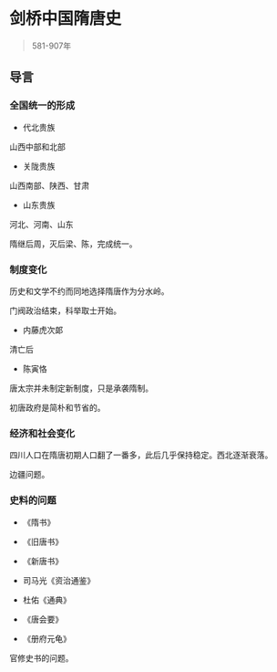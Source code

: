 # 剑桥中国隋唐史

> 581-907年

## 导言


### 全国统一的形成

- 代北贵族

山西中部和北部

- 关陇贵族

山西南部、陕西、甘肃

- 山东贵族

河北、河南、山东

隋继后周，灭后梁、陈，完成统一。

### 制度变化

历史和文学不约而同地选择隋唐作为分水岭。

门阀政治结束，科举取士开始。

- 内藤虎次郞

清亡后

- 陈寅恪

唐太宗并未制定新制度，只是承袭隋制。

初唐政府是简朴和节省的。

### 经济和社会变化

四川人口在隋唐初期人口翻了一番多，此后几乎保持稳定。西北逐渐衰落。

边疆问题。

### 史料的问题

- 《隋书》

- 《旧唐书》

- 《新唐书》

- 司马光《资治通鉴》

- 杜佑《通典》

- 《唐会要》

- 《册府元龟》

官修史书的问题。

